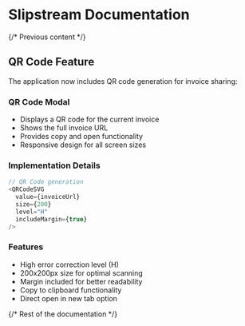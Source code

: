 # Slipstream Documentation

{/* Previous content */}

## QR Code Feature

The application now includes QR code generation for invoice sharing:

### QR Code Modal
- Displays a QR code for the current invoice
- Shows the full invoice URL
- Provides copy and open functionality
- Responsive design for all screen sizes

### Implementation Details
```typescript
// QR Code generation
<QRCodeSVG
  value={invoiceUrl}
  size={200}
  level="H"
  includeMargin={true}
/>
```

### Features
- High error correction level (H)
- 200x200px size for optimal scanning
- Margin included for better readability
- Copy to clipboard functionality
- Direct open in new tab option

{/* Rest of the documentation */}
